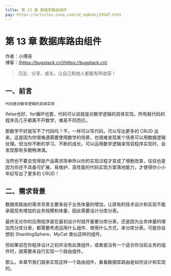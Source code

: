 ```yaml
---
title: 第 13 章 数据库路由组件
pay: https://articles.zsxq.com/id_xq8o4sj295df.html
---
```


# 第 13 章 数据库路由组件

作者：小傅哥
<br/>博客：[https://bugstack.cn](https://bugstack.cn)

>沉淀、分享、成长，让自己和他人都能有所收获！

## 一、前言

`代码是对数学逻辑的具体实现`

ifelse也好、for循环也罢，代码可以说就是对数学逻辑的具体实现。所有敲代码的程序员几乎都离不开数学，难易不同而已。

那数学不好就写不了代码吗？不，一样可以写代码，可以写出更多的 CRUD 出来。这是因为你很难遇需要使用数学的场景，也很难发现某个场景可以用数据逻辑处理。但当你不断的学习、不断的成长，可以运用数学逻辑来驾驭程序实现时，会发现那有多酣畅淋漓。

当然也不要总觉得是产品需求简单所以你的实现过程才变成了增删改查，往往也是因为你还不具备可扩展、易维护、高性能的代码实现方案落地能力，才使得你小小年纪写出了更多的 CRUD！

## 二、需求背景

数据库路由的需求背景主要来自于业务体量的增加，让原有的技术设计和实现不能承载现有增加的业务规模和体量，因此需要设计分库分表。

最终无论你的应用程序是在最初设计时就开量要分库分表，还是因为业务体量的增加而分库分表，都需要考虑运用什么组件、使用什么方式，来分库分表。可能你会想到 ShardingSphere、MyCat 类似这样的组件。

但如果说在你程序设计之初并没有此类组件，或者是没有一个适合你当前业务的组件时，就需要来自行实现一个路由组件。

那么，本章节我们就来实现这样一个路由组件，看看数据库路由是如何设计和实现的。